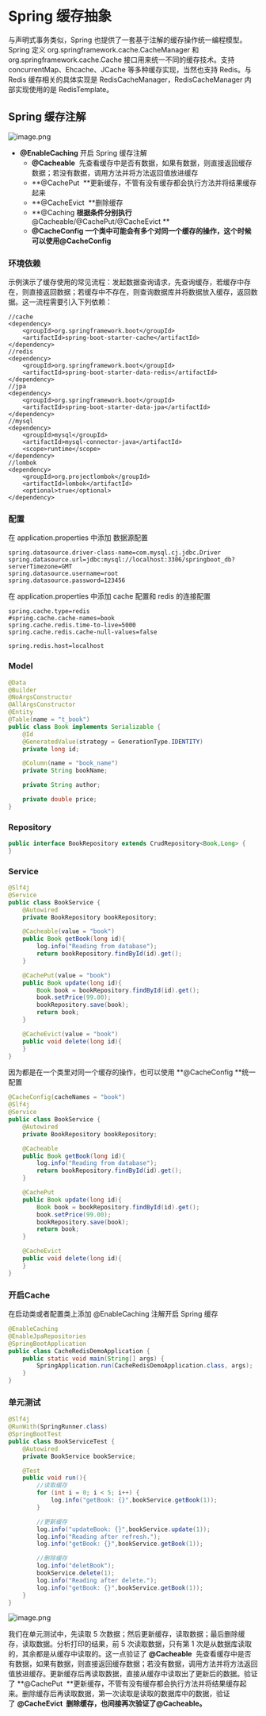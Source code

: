 # Spring 缓存抽象

与声明式事务类似，Spring 也提供了一套基于注解的缓存操作统一编程模型。Spring 定义 org.springframework.cache.CacheManager 和 org.springframework.cache.Cache 接口用来统一不同的缓存技术。支持concurrentMap、Ehcache、JCache 等多种缓存实现，当然也支持 Redis。与 Redis 缓存相关的具体实现是 RedisCacheManager，RedisCacheManager 内部实现使用的是 RedisTemplate。
<a name="a0c89998"></a>
## Spring 缓存注解
![image.png](https://cdn.nlark.com/yuque/0/2019/png/291118/1553561911297-d5b0506e-55d3-4759-a9d8-fe5a356865cd.png#align=left&display=inline&height=359&name=image.png&originHeight=396&originWidth=358&size=25680&status=done&width=325)
* **@EnableCaching** 开启 Spring 缓存注解
  * **@Cacheable**  先查看缓存中是否有数据，如果有数据，则直接返回缓存数据；若没有数据，调用方法并将方法返回值放进缓存
  * **@CachePut  **更新缓存，不管有没有缓存都会执行方法并将结果缓存起来
  * **@CacheEvict  **删除缓存
  * **@Caching **根据条件分别执行**@Cacheable/@CachePut/@CacheEvict **
  * **@CacheConfig **一个类中可能会有多个对同一个缓存的操作，这个时候可以使用**@CacheConfig**

<a name="641cf522"></a>
### 环境依赖
示例演示了缓存使用的常见流程：发起数据查询请求，先查询缓存，若缓存中存在，则直接返回数据；若缓存中不存在，则查询数据库并将数据放入缓存，返回数据。这一流程需要引入下列依赖：

```
//cache
<dependency>
    <groupId>org.springframework.boot</groupId>
    <artifactId>spring-boot-starter-cache</artifactId>
</dependency>
//redis
<dependency>
    <groupId>org.springframework.boot</groupId>
    <artifactId>spring-boot-starter-data-redis</artifactId>
</dependency>
//jpa
<dependency>
    <groupId>org.springframework.boot</groupId>
    <artifactId>spring-boot-starter-data-jpa</artifactId>
</dependency>
//mysql
<dependency>
    <groupId>mysql</groupId>
    <artifactId>mysql-connector-java</artifactId>
    <scope>runtime</scope>
</dependency>
//lombok
<dependency>
    <groupId>org.projectlombok</groupId>
    <artifactId>lombok</artifactId>
    <optional>true</optional>
</dependency>
```

<a name="224e2ccd"></a>
### 配置
在 application.properties 中添加 数据源配置
```
spring.datasource.driver-class-name=com.mysql.cj.jdbc.Driver
spring.datasource.url=jdbc:mysql://localhost:3306/springboot_db?serverTimezone=GMT
spring.datasource.username=root
spring.datasource.password=123456
```

在 application.properties 中添加 cache 配置和 redis 的连接配置
```
spring.cache.type=redis
#spring.cache.cache-names=book
spring.cache.redis.time-to-live=5000
spring.cache.redis.cache-null-values=false

spring.redis.host=localhost
```

<a name="Model"></a>
### Model

```java
@Data
@Builder
@NoArgsConstructor
@AllArgsConstructor
@Entity
@Table(name = "t_book")
public class Book implements Serializable {
    @Id
    @GeneratedValue(strategy = GenerationType.IDENTITY)
    private long id;

    @Column(name = "book_name")
    private String bookName;

    private String author;

    private double price;
}
```

<a name="Repository"></a>
### Repository

```java
public interface BookRepository extends CrudRepository<Book,Long> {
}
```

<a name="Service"></a>
### Service

```java
@Slf4j
@Service
public class BookService {
    @Autowired
    private BookRepository bookRepository;

    @Cacheable(value = "book")
    public Book getBook(long id){
        log.info("Reading from database");
        return bookRepository.findById(id).get();
    }

    @CachePut(value = "book")
    public Book update(long id){
        Book book = bookRepository.findById(id).get();
        book.setPrice(99.00);
        bookRepository.save(book);
        return book;
    }

    @CacheEvict(value = "book")
    public void delete(long id){
    }
}
```

因为都是在一个类里对同一个缓存的操作，也可以使用 **@CacheConfig **统一配置

```java
@CacheConfig(cacheNames = "book")
@Slf4j
@Service
public class BookService {
    @Autowired
    private BookRepository bookRepository;

    @Cacheable
    public Book getBook(long id){
        log.info("Reading from database");
        return bookRepository.findById(id).get();
    }

    @CachePut
    public Book update(long id){
        Book book = bookRepository.findById(id).get();
        book.setPrice(99.00);
        bookRepository.save(book);
        return book;
    }

    @CacheEvict
    public void delete(long id){
    }
}
```

<a name="0434c455"></a>
### 开启Cache
在启动类或者配置类上添加 @EnableCaching 注解开启 Spring 缓存

```java
@EnableCaching
@EnableJpaRepositories
@SpringBootApplication
public class CacheRedisDemoApplication {
    public static void main(String[] args) {
        SpringApplication.run(CacheRedisDemoApplication.class, args);
    }
}
```

<a name="93b824b5"></a>
### 单元测试

```java
@Slf4j
@RunWith(SpringRunner.class)
@SpringBootTest
public class BookServiceTest {
    @Autowired
    private BookService bookService;

    @Test
    public void run(){
        //读取缓存
        for (int i = 0; i < 5; i++) {
            log.info("getBook: {}",bookService.getBook(1));
        }

        //更新缓存
        log.info("updateBook: {}",bookService.update(1));
        log.info("Reading after refresh.");
        log.info("getBook: {}",bookService.getBook(1));

        //删除缓存
        log.info("deletBook");
        bookService.delete(1);
        log.info("Reading after delete.");
        log.info("getBook: {}",bookService.getBook(1));
    }
}
```

![image.png](https://cdn.nlark.com/yuque/0/2019/png/291118/1553567057725-fe0950e6-2e80-4941-98cc-572bebac115d.png#align=left&display=inline&height=423&name=image.png&originHeight=465&originWidth=1372&size=162627&status=done&width=1247)

我们在单元测试中，先读取 5 次数据；然后更新缓存，读取数据；最后删除缓存，读取数据。分析打印的结果，前 5 次读取数据，只有第 1 次是从数据库读取的，其余都是从缓存中读取的。这一点验证了 **@Cacheable**  先查看缓存中是否有数据，如果有数据，则直接返回缓存数据；若没有数据，调用方法并将方法返回值放进缓存。更新缓存后再读取数据，直接从缓存中读取出了更新后的数据。验证了 **@CachePut  **更新缓存，不管有没有缓存都会执行方法并将结果缓存起来。删除缓存后再读取数据，第一次读取是读取的数据库中的数据，验证了 **@CacheEvict  **删除缓存，也间接再次验证了**@Cacheable。**
